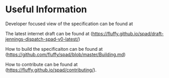 # Useful Information 

Developer focused view of the specification can be found at
[](https://fluffy.github.io/spad//overview/)

The latest internet draft can be found at
(https://fluffy.github.io/spad/draft-jennings-dispatch-spad-v0-latest/)

How to build the specificaiton can be found at
(https://github.com/fluffy/spad/blob/master/Building.md)

How to contribute can be found at (https://fluffy.github.io/spad/contributing/).




